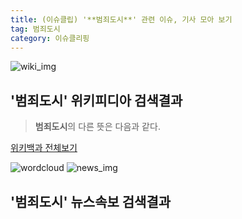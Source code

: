 ```yaml
---
title: (이슈클립) '**범죄도시**' 관련 이슈, 기사 모아 보기
tag: 범죄도시
category: 이슈클리핑
---
```

![wiki_img](https://user-images.githubusercontent.com/42597476/44503234-41136a80-a6d0-11e8-9071-6fc6418eafe4.png)
## **'**범죄도시**'** 위키피디아 검색결과
>**범죄도시**의 다른 뜻은 다음과 같다.

<a href="https://ko.wikipedia.org/wiki/범죄도시" target="_blank">위키백과 전체보기</a>

![wordcloud](https://s3.ap-northeast-2.amazonaws.com/lyrics101-wordcloud/2018-09-24-1537798155.png)
![news_img](https://user-images.githubusercontent.com/42597476/44507050-1206f400-a6e4-11e8-8d98-7ffbfebb353f.png)
## **'**범죄도시**'** 뉴스속보 검색결과

